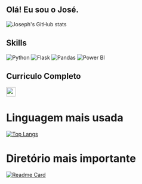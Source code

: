 ## Olá! Eu sou o José.
![Joseph's GitHub stats](https://github-readme-stats.vercel.app/api?username=JosephAxe&show_icons=true&theme=radical)

## Skills
![Python](https://img.shields.io/badge/Python-FFD43B?style=for-the-badge&logo=python&logoColor=blue)
![Flask](https://img.shields.io/badge/Flask-000000?style=for-the-badge&logo=flask&logoColor=white)
![Pandas](https://img.shields.io/badge/Pandas-2C2D72?style=for-the-badge&logo=pandas&logoColor=white)
![Power BI](https://img.shields.io/badge/PowerBI-F2C811?style=for-the-badge&logo=Power%20BI&logoColor=white)

## Curriculo Completo
[<img src="https://www.alura.com.br/assets/img/home/alura-logo.1647533643.svg" height="25">](https://cursos.alura.com.br/user/jose-machado6/fullCertificate/5de15c6bc8b65b8a6ab13a26d2aec840)

# Linguagem mais usada
[![Top Langs](https://github-readme-stats.vercel.app/api/top-langs/?username=JosephAxe&show_icons=true&theme=radical)](https://github.com/JosephAxe)

# Diretório mais importante
[![Readme Card](https://github-readme-stats.vercel.app/api/pin/?username=JosephAxe&repo=Portafolio_&theme=radical)](https://github.com/JosephAxe/Portafolio_)

